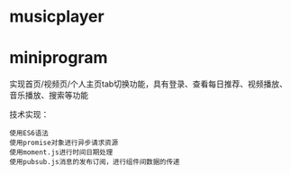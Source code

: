 # musicplayer
# miniprogram
实现首页/视频页/个人主页tab切换功能，具有登录、查看每日推荐、视频播放、音乐播放、搜索等功能

技术实现：

    使用ES6语法
    使用promise对象进行异步请求资源
    使用moment.js进行时间日期处理
    使用pubsub.js消息的发布订阅，进行组件间数据的传递
